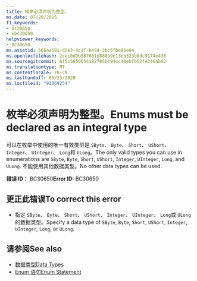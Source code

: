 ```yaml
---
title: 枚举必须声明为整型。
ms.date: 07/20/2015
f1_keywords:
- bc30650
- vbc30650
helpviewer_keywords:
- BC30650
ms.assetid: 566aa501-d283-4c1f-b494-3bc5fbe80e04
ms.openlocfilehash: 2cec0d9b587681d888b9e13eb323b0dc9174e438
ms.sourcegitcommit: bf5c5850654187705bc94cc40ebfb62fe346ab02
ms.translationtype: MT
ms.contentlocale: zh-CN
ms.lasthandoff: 09/23/2020
ms.locfileid: "91069254"
---
```

# <a name="enums-must-be-declared-as-an-integral-type"></a><span data-ttu-id="203e6-102">枚举必须声明为整型。</span><span class="sxs-lookup"><span data-stu-id="203e6-102">Enums must be declared as an integral type</span></span>

<span data-ttu-id="203e6-103">可以在枚举中使用的唯一有效类型是 `SByte`、 `Byte`、 `Short`、 `UShort`、 `Integer`、 `UInteger`、 `Long`和 `ULong`。</span><span class="sxs-lookup"><span data-stu-id="203e6-103">The only valid types you can use in enumerations are `SByte`, `Byte`, `Short`, `UShort`, `Integer`, `UInteger`, `Long`, and `ULong`.</span></span> <span data-ttu-id="203e6-104">不能使用其他数据类型。</span><span class="sxs-lookup"><span data-stu-id="203e6-104">No other data types can be used.</span></span>  
  
 <span data-ttu-id="203e6-105">**错误 ID：** BC30650</span><span class="sxs-lookup"><span data-stu-id="203e6-105">**Error ID:** BC30650</span></span>  
  
## <a name="to-correct-this-error"></a><span data-ttu-id="203e6-106">更正此错误</span><span class="sxs-lookup"><span data-stu-id="203e6-106">To correct this error</span></span>  
  
- <span data-ttu-id="203e6-107">指定 `SByte`、 `Byte`、 `Short`、 `UShort`、 `Integer`、 `UInteger`、 `Long`或 `ULong`的数据类型。</span><span class="sxs-lookup"><span data-stu-id="203e6-107">Specify a data type of `SByte`, `Byte`, `Short`, `UShort`, `Integer`, `UInteger`, `Long`, or `ULong`.</span></span>  
  
## <a name="see-also"></a><span data-ttu-id="203e6-108">请参阅</span><span class="sxs-lookup"><span data-stu-id="203e6-108">See also</span></span>

- [<span data-ttu-id="203e6-109">数据类型</span><span class="sxs-lookup"><span data-stu-id="203e6-109">Data Types</span></span>](../language-reference/data-types/index.md)
- [<span data-ttu-id="203e6-110">Enum 语句</span><span class="sxs-lookup"><span data-stu-id="203e6-110">Enum Statement</span></span>](../language-reference/statements/enum-statement.md)
